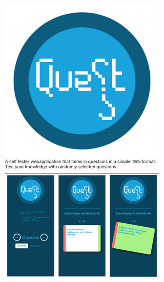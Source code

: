 ![logo](./src/assets/logo.png)
A self tester webapplication that takes in questions in a simple `JSON` format.
Test your knowledge with randomly selected questions.

| ![Home](home.png) | ![Question](question.png) | ![Answer](answer.png) |
|-------------------|---------------------------|-----------------------|